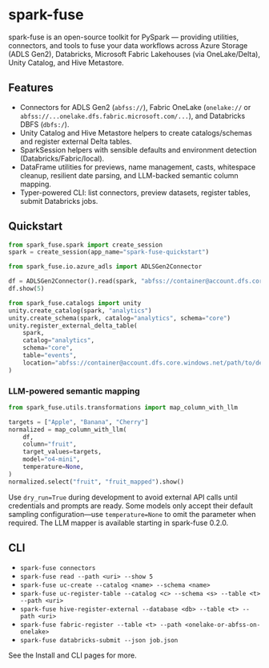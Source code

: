 # spark-fuse

spark-fuse is an open-source toolkit for PySpark — providing utilities, connectors, and tools to fuse your data workflows across Azure Storage (ADLS Gen2), Databricks, Microsoft Fabric Lakehouses (via OneLake/Delta), Unity Catalog, and Hive Metastore.

## Features
- Connectors for ADLS Gen2 (`abfss://`), Fabric OneLake (`onelake://` or `abfss://...onelake.dfs.fabric.microsoft.com/...`), and Databricks DBFS (`dbfs:/`).
- Unity Catalog and Hive Metastore helpers to create catalogs/schemas and register external Delta tables.
- SparkSession helpers with sensible defaults and environment detection (Databricks/Fabric/local).
- DataFrame utilities for previews, name management, casts, whitespace cleanup, resilient date parsing, and LLM-backed semantic column mapping.
- Typer-powered CLI: list connectors, preview datasets, register tables, submit Databricks jobs.

## Quickstart
```python
from spark_fuse.spark import create_session
spark = create_session(app_name="spark-fuse-quickstart")

from spark_fuse.io.azure_adls import ADLSGen2Connector

df = ADLSGen2Connector().read(spark, "abfss://container@account.dfs.core.windows.net/path/to/delta")
df.show(5)

from spark_fuse.catalogs import unity
unity.create_catalog(spark, "analytics")
unity.create_schema(spark, catalog="analytics", schema="core")
unity.register_external_delta_table(
    spark,
    catalog="analytics",
    schema="core",
    table="events",
    location="abfss://container@account.dfs.core.windows.net/path/to/delta",
)
```

### LLM-powered semantic mapping
```python
from spark_fuse.utils.transformations import map_column_with_llm

targets = ["Apple", "Banana", "Cherry"]
normalized = map_column_with_llm(
    df,
    column="fruit",
    target_values=targets,
    model="o4-mini",
    temperature=None,
)
normalized.select("fruit", "fruit_mapped").show()
```

Use `dry_run=True` during development to avoid external API calls until credentials and prompts are ready. Some models only accept their default sampling configuration—use `temperature=None` to omit the parameter when required. The LLM mapper is available starting in spark-fuse 0.2.0.

## CLI
- `spark-fuse connectors`
- `spark-fuse read --path <uri> --show 5`
- `spark-fuse uc-create --catalog <name> --schema <name>`
- `spark-fuse uc-register-table --catalog <c> --schema <s> --table <t> --path <uri>`
- `spark-fuse hive-register-external --database <db> --table <t> --path <uri>`
- `spark-fuse fabric-register --table <t> --path <onelake-or-abfss-on-onelake>`
- `spark-fuse databricks-submit --json job.json`

See the Install and CLI pages for more.
